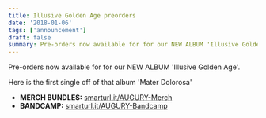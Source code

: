 ```yaml
---
title: Illusive Golden Age preorders
date: '2018-01-06'
tags: ['announcement']
draft: false
summary: Pre-orders now available for for our NEW ALBUM 'Illusive Golden Age'.
---
```


Pre-orders now available for for our NEW ALBUM 'Illusive Golden Age'.

Here is the first single off of that album 'Mater Dolorosa'

- **MERCH BUNDLES:** [smarturl.it/AUGURY-Merch](https://smarturl.it/AUGURY-Merch)
- **BANDCAMP:** [smarturl.it/AUGURY-Bandcamp](https://smarturl.it/AUGURY-Bandcamp)
